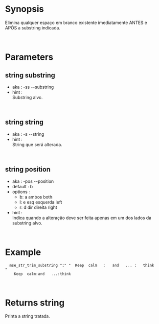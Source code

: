 # Synopsis

Elimina qualquer espaço em branco existente imediatamente ANTES e APÓS a 
substring indicada.



&nbsp;

# Parameters

## string substring

- aka       : -ss --substring
- hint      :  
  Substring alvo.

&nbsp;


## string string

- aka       : -s --string
- hint      :  
  String que será alterada.

&nbsp;


## string position

- aka       : -pos --position
- default   : b
- options   :
  - b: a ambos both
  - l: e esq esquerda left
  - r: d dir direita right
- hint      :  
  Indica quando a alteração deve ser feita apenas em um dos lados da substring 
  alvo.

&nbsp;



# Example

``` shell
  mse_str_trim_substring ":" "  Keep  calm   :   and   ... :   think  "
    Keep  calm:and   ...:think
```


&nbsp;

# Returns string

Printa a string tratada.